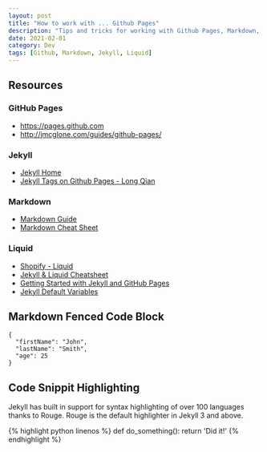 ```yaml
---
layout: post
title: "How to work with ... Github Pages"
description: "Tips and tricks for working with Github Pages, Markdown, Jekyll and Liquid"
date: 2021-02-01
category: Dev
tags: [Github, Markdown, Jekyll, Liquid]
---
```


## Resources

### GitHub Pages

* <https://pages.github.com>
* <http://jmcglone.com/guides/github-pages/>

### Jekyll

* [Jekyll Home](https://jekyllrb.com)
* [Jekyll Tags on Github Pages - Long Qian](http://longqian.me/2017/02/09/github-jekyll-tag/)

### Markdown

* [Markdown Guide](https://www.markdownguide.org/basic-syntax)
* [Markdown Cheat Sheet](https://www.markdownguide.org/cheat-sheet/)

### Liquid
* [Shopify - Liquid](https://shopify.github.io/liquid/)
* [Jekyll & Liquid Cheatsheet](https://gist.github.com/magicznyleszek/9803727)
* [Getting Started with Jekyll and GitHub Pages](https://www.aleksandrhovhannisyan.com/blog/getting-started-with-jekyll-and-github-pages/#dr-jekyll-and-mr-liquid)
* [Jekyll Default Variables](https://it.knightnet.org.uk/kb/ghjekyll/standard-attributes/)

## Markdown Fenced Code Block

```
{
  "firstName": "John",
  "lastName": "Smith",
  "age": 25
}
```

## Code Snippit Highlighting

Jekyll has built in support for syntax highlighting of over 100 languages thanks to Rouge. Rouge is the default highlighter in Jekyll 3 and above.

{% highlight python linenos %}
def do_something():
  return 'Did it!'
{% endhighlight %}
